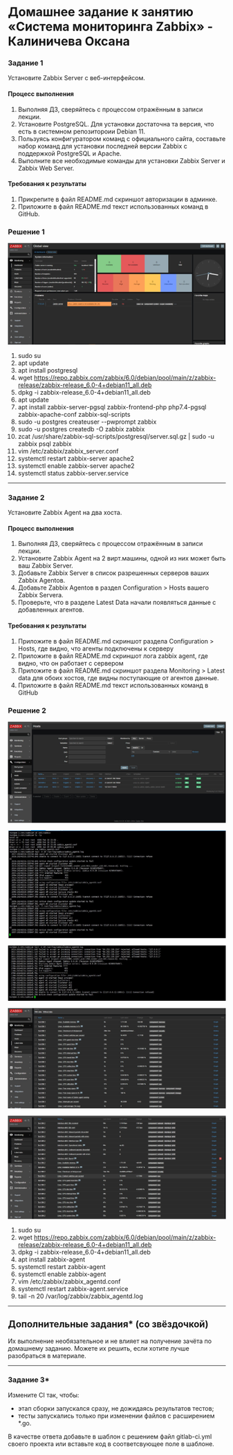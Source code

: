 # Домашнее задание к занятию «Система мониторинга Zabbix» - Калиничева Оксана

### Задание 1 

Установите Zabbix Server с веб-интерфейсом.

#### Процесс выполнения
1. Выполняя ДЗ, сверяйтесь с процессом отражённым в записи лекции.
2. Установите PostgreSQL. Для установки достаточна та версия, что есть в системном репозитороии Debian 11.
3. Пользуясь конфигуратором команд с официального сайта, составьте набор команд для установки последней версии Zabbix с поддержкой PostgreSQL и Apache.
4. Выполните все необходимые команды для установки Zabbix Server и Zabbix Web Server.

#### Требования к результаты 
1. Прикрепите в файл README.md скриншот авторизации в админке.
2. Приложите в файл README.md текст использованных команд в GitHub.

### Решение 1

![Скриншот-1](https://github.com/oksana-kalinicheva/gitlab-hw/blob/hw-02-zabbix-01/img/zabbix-1.jpg)

1. sudo su
2. apt update
3. apt install postgresql
4. wget https://repo.zabbix.com/zabbix/6.0/debian/pool/main/z/zabbix-release/zabbix-release_6.0-4+debian11_all.deb
5. dpkg -i zabbix-release_6.0-4+debian11_all.deb
6. apt update
7. apt install zabbix-server-pgsql zabbix-frontend-php php7.4-pgsql zabbix-apache-conf zabbix-sql-scripts
8. sudo -u postgres createuser --pwprompt zabbix
9. sudo -u postgres createdb -O zabbix zabbix
10. zcat /usr/share/zabbix-sql-scripts/postgresql/server.sql.gz | sudo -u zabbix psql zabbix
11. vim /etc/zabbix/zabbix_server.conf
12. systemctl restart zabbix-server apache2
13. systemctl enable zabbix-server apache2
14. systemctl status zabbix-server.service

---
### Задание 2 

Установите Zabbix Agent на два хоста.

#### Процесс выполнения
1. Выполняя ДЗ, сверяйтесь с процессом отражённым в записи лекции.
2. Установите Zabbix Agent на 2 вирт.машины, одной из них может быть ваш Zabbix Server.
3. Добавьте Zabbix Server в список разрешенных серверов ваших Zabbix Agentов.
4. Добавьте Zabbix Agentов в раздел Configuration > Hosts вашего Zabbix Servera.
5. Проверьте, что в разделе Latest Data начали появляться данные с добавленных агентов.

#### Требования к результаты 
1. Приложите в файл README.md скриншот раздела Configuration > Hosts, где видно, что агенты подключены к серверу
2. Приложите в файл README.md скриншот лога zabbix agent, где видно, что он работает с сервером
3. Приложите в файл README.md скриншот раздела Monitoring > Latest data для обоих хостов, где видны поступающие от агентов данные.
4. Приложите в файл README.md текст использованных команд в GitHub

### Решение 2

![Скриншот-2](https://github.com/oksana-kalinicheva/gitlab-hw/blob/hw-02-zabbix-01/img/zabbix-2.jpg)

![Скриншот-3](https://github.com/oksana-kalinicheva/gitlab-hw/blob/hw-02-zabbix-01/img/zabbix-3.jpg)

![Скриншот-4](https://github.com/oksana-kalinicheva/gitlab-hw/blob/hw-02-zabbix-01/img/zabbix-4.jpg)

![Скриншот-5](https://github.com/oksana-kalinicheva/gitlab-hw/blob/hw-02-zabbix-01/img/zabbix-5.jpg)

![Скриншот-6](https://github.com/oksana-kalinicheva/gitlab-hw/blob/hw-02-zabbix-01/img/zabbix-6.jpg)

1. sudo su
2. wget https://repo.zabbix.com/zabbix/6.0/debian/pool/main/z/zabbix-release/zabbix-release_6.0-4+debian11_all.deb
3. dpkg -i zabbix-release_6.0-4+debian11_all.deb
4. apt install zabbix-agent
5. systemctl restart zabbix-agent
6. systemctl enable zabbix-agent
7. vim /etc/zabbix/zabbix_agentd.conf
8. systemctl restart zabbix-agent.service
9. tail -n 20 /var/log/zabbix/zabbix_agentd.log
---
## Дополнительные задания* (со звёздочкой)

Их выполнение необязательное и не влияет на получение зачёта по домашнему заданию. Можете их решить, если хотите лучше разобраться в материале.

---

### Задание 3*

Измените CI так, чтобы:

 - этап сборки запускался сразу, не дожидаясь результатов тестов;
 - тесты запускались только при изменении файлов с расширением *.go.

В качестве ответа добавьте в шаблон с решением файл gitlab-ci.yml своего проекта или вставьте код в соответсвующее поле в шаблоне.